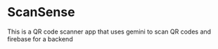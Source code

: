 # ScanSense
This is a QR code scanner app that uses gemini to scan QR codes and firebase for a backend
